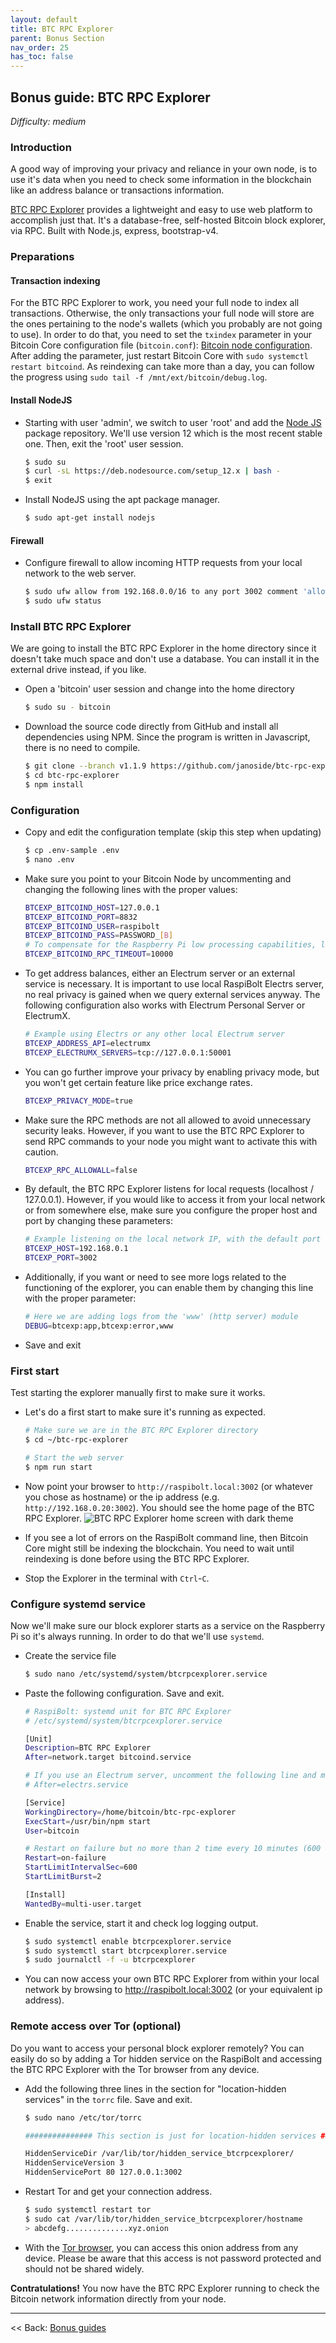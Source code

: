 ```yaml
---
layout: default
title: BTC RPC Explorer
parent: Bonus Section
nav_order: 25
has_toc: false
---
```

<!-- markdownlint-disable MD014 MD022 MD025 MD033 MD036 MD040 -->
## Bonus guide: BTC RPC Explorer

*Difficulty: medium*

### Introduction

A good way of improving your privacy and reliance in your own node, is to use it's data when you need to check some information in the blockchain like an address balance or transactions information.

[BTC RPC Explorer](https://github.com/janoside/btc-rpc-explorer) provides a lightweight and easy to use web platform to accomplish just that.
It's a database-free, self-hosted Bitcoin block explorer, via RPC.
Built with Node.js, express, bootstrap-v4.

### Preparations

#### Transaction indexing

For the BTC RPC Explorer to work, you need your full node to index all transactions.
Otherwise, the only transactions your full node will store are the ones pertaining to the node's wallets (which you probably are not going to use).
In order to do that, you need to set the `txindex` parameter in your Bitcoin Core configuration file (`bitcoin.conf`): [Bitcoin node configuration](raspibolt_30_bitcoin.md#transaction-indexing-optional).
After adding the parameter, just restart Bitcoin Core with `sudo systemctl restart bitcoind`.
As reindexing can take more than a day, you can follow the progress using `sudo tail -f /mnt/ext/bitcoin/debug.log`.

#### Install NodeJS

* Starting with user 'admin', we switch to user 'root' and add the [Node JS](https://nodejs.org) package repository.
  We'll use version 12 which is the most recent stable one. Then, exit the 'root' user session.

  ```sh
  $ sudo su
  $ curl -sL https://deb.nodesource.com/setup_12.x | bash -
  $ exit
  ```

* Install NodeJS using the apt package manager.

  ```sh
  $ sudo apt-get install nodejs
  ```

#### Firewall

* Configure firewall to allow incoming HTTP requests from your local network to the web server.

  ```sh
  $ sudo ufw allow from 192.168.0.0/16 to any port 3002 comment 'allow BTC RPC Explorer from local network'
  $ sudo ufw status
  ```

### Install BTC RPC Explorer

We are going to install the BTC RPC Explorer in the home directory since it doesn't take much space and don't use a database.
You can install it in the external drive instead, if you like.

* Open a 'bitcoin' user session and change into the home directory

  ```sh
  $ sudo su - bitcoin
  ```

* Download the source code directly from GitHub and install all dependencies using NPM.
  Since the program is written in Javascript, there is no need to compile.

  ```sh
  $ git clone --branch v1.1.9 https://github.com/janoside/btc-rpc-explorer.git
  $ cd btc-rpc-explorer
  $ npm install
  ```

### Configuration

* Copy and edit the configuration template (skip this step when updating)

  ```sh
  $ cp .env-sample .env
  $ nano .env
  ```

* Make sure you point to your Bitcoin Node by uncommenting and changing the following lines with the proper values:

  ```sh
  BTCEXP_BITCOIND_HOST=127.0.0.1
  BTCEXP_BITCOIND_PORT=8832
  BTCEXP_BITCOIND_USER=raspibolt
  BTCEXP_BITCOIND_PASS=PASSWORD_[B]
  # To compensate for the Raspberry Pi low processing capabilities, let's extend the timeout period
  BTCEXP_BITCOIND_RPC_TIMEOUT=10000
  ```

* To get address balances, either an Electrum server or an external service is necessary.
  It is important to use local RaspiBolt Electrs server, no real privacy is gained when we query external services anyway.
  The following configuration also works with Electrum Personal Server or ElectrumX.

  ```sh
  # Example using Electrs or any other local Electrum server
  BTCEXP_ADDRESS_API=electrumx
  BTCEXP_ELECTRUMX_SERVERS=tcp://127.0.0.1:50001
  ```

* You can go further improve your privacy by enabling privacy mode, but you won't get certain feature like price exchange rates.

  ```sh
  BTCEXP_PRIVACY_MODE=true
  ```

* Make sure the RPC methods are not all allowed to avoid unnecessary security leaks.
  However, if you want to use the BTC RPC Explorer to send RPC commands to your node you might want to activate this with caution.

  ```sh
  BTCEXP_RPC_ALLOWALL=false
  ```

* By default, the BTC RPC Explorer listens for local requests (localhost / 127.0.0.1).
  However, if you would like to access it from your local network or from somewhere else, make sure you configure the proper host and port by changing these parameters:

  ```sh
  # Example listening on the local network IP, with the default port
  BTCEXP_HOST=192.168.0.1
  BTCEXP_PORT=3002
  ```

* Additionally, if you want or need to see more logs related to the functioning of the explorer, you can enable them by changing this line with the proper parameter:

  ```sh
  # Here we are adding logs from the 'www' (http server) module
  DEBUG=btcexp:app,btcexp:error,www
  ```

* Save and exit

### First start

Test starting the explorer manually first to make sure it works.

* Let's do a first start to make sure it's running as expected.

  ```sh
  # Make sure we are in the BTC RPC Explorer directory
  $ cd ~/btc-rpc-explorer

  # Start the web server
  $ npm run start
  ```

* Now point your browser to `http://raspibolt.local:3002` (or whatever you chose as hostname) or the ip address (e.g. `http://192.168.0.20:3002`).
  You should see the home page of the BTC RPC Explorer.
  ![BTC RPC Explorer home screen with dark theme](images/6B_btcrpcexplorer_home.png)

* If you see a lot of errors on the RaspiBolt command line, then Bitcoin Core might still be indexing the blockchain.
  You need to wait until reindexing is done before using the BTC RPC Explorer.

* Stop the Explorer in the terminal with `Ctrl`-`C`.

### Configure systemd service

Now we'll make sure our block explorer starts as a service on the Raspberry Pi so it's always running.
In order to do that we'll use `systemd`.

* Create the service file

  ```sh
  $ sudo nano /etc/systemd/system/btcrpcexplorer.service
  ```

* Paste the following configuration. Save and exit.

  ```sh
  # RaspiBolt: systemd unit for BTC RPC Explorer
  # /etc/systemd/system/btcrpcexplorer.service

  [Unit]
  Description=BTC RPC Explorer
  After=network.target bitcoind.service

  # If you use an Electrum server, uncomment the following line and make sure to use the correct the service
  # After=electrs.service

  [Service]
  WorkingDirectory=/home/bitcoin/btc-rpc-explorer
  ExecStart=/usr/bin/npm start
  User=bitcoin

  # Restart on failure but no more than 2 time every 10 minutes (600 seconds). Otherwise stop
  Restart=on-failure
  StartLimitIntervalSec=600
  StartLimitBurst=2

  [Install]
  WantedBy=multi-user.target
  ```

* Enable the service, start it and check log logging output.

  ```sh
  $ sudo systemctl enable btcrpcexplorer.service
  $ sudo systemctl start btcrpcexplorer.service
  $ sudo journalctl -f -u btcrpcexplorer
  ```

* You can now access your own BTC RPC Explorer from within your local network by browsing to <http://raspibolt.local:3002> (or your equivalent ip address).

### Remote access over Tor (optional)

Do you want to access your personal block explorer remotely?
You can easily do so by adding a Tor hidden service on the RaspiBolt and accessing the BTC RPC Explorer with the Tor browser from any device.

* Add the following three lines in the section for "location-hidden services" in the `torrc` file.
  Save and exit.

  ```sh
  $ sudo nano /etc/tor/torrc
  ```

  ```sh
  ############### This section is just for location-hidden services ###

  HiddenServiceDir /var/lib/tor/hidden_service_btcrpcexplorer/
  HiddenServiceVersion 3
  HiddenServicePort 80 127.0.0.1:3002
  ```

* Restart Tor and get your connection address.

  ```sh
  $ sudo systemctl restart tor
  $ sudo cat /var/lib/tor/hidden_service_btcrpcexplorer/hostname
  > abcdefg..............xyz.onion
  ```

* With the [Tor browser](https://www.torproject.org), you can access this onion address from any device.
  Please be aware that this access is not password protected and should not be shared widely.

**Contratulations!**
You now have the BTC RPC Explorer running to check the Bitcoin network information directly from your node.

---

<< Back: [Bonus guides](raspibolt_60_bonus.md)
